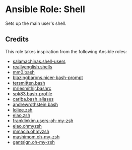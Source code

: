 # Ansible Role: Shell

Sets up the main user's shell.

## Credits

This role takes inspiration from the following Ansible roles:

- [salamachinas.shell-users](https://github.com/salamachinas/ansible-shell-users)
- [reallyenglish.shells](https://github.com/reallyenglish/ansible-role-shells)
- [mm0.bash](https://github.com/mm0/ansible-role-bash)
- [blazingbarons.nicer-bash-prompt](https://github.com/blazingbarons/ansible-role-nicer-bash-prompt)
- [tersmitten.bash](https://github.com/Oefenweb/ansible-bash)
- [mrlesmithjr.bashrc](https://github.com/mrlesmithjr/ansible-bashrc)
- [spk83.bash-profile](https://github.com/spk83/ansible-bash-profile)
- [carlba.bash_aliases](https://github.com/carlba/ansible-role-bash_aliases)
- [andrewrothstein.bash](https://github.com/andrewrothstein/ansible-bash)
- [loliee.zsh](https://github.com/loliee/ansible-zsh)
- [elao.zsh](https://github.com/ElaoInfra/ansible-role-zsh)
- [franklinkim.users-oh-my-zsh](https://github.com/weareinteractive/ansible-users-oh-my-zsh)
- [elao.ohmyzsh](https://github.com/ElaoInfra/ansible-role-ohmyzsh)
- [mmacia.ohmyzsh](https://github.com/samyroad/ansible-ohmyzsh)
- [mashimom.oh-my-zsh](https://github.com/mashimom/ohmyzsh_plbk)
- [gantsign.oh-my-zsh](https://github.com/gantsign/ansible-role-oh-my-zsh)
